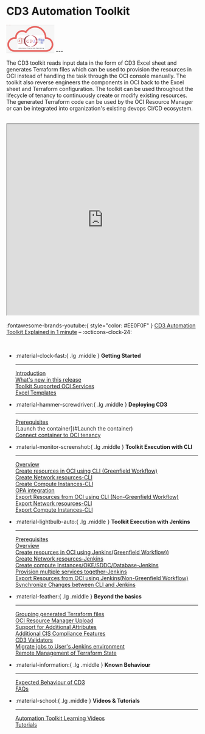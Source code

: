 
# **CD3 Automation Toolkit**  
<img width="25%" height="30%"  alt="CD3 Logo" src= "/images/CD3-logo.png"> 
---

The CD3 toolkit reads input data in the form of CD3 Excel sheet and generates Terraform files which can be used to provision the resources in OCI instead of handling the task through the OCI console manually. The toolkit also reverse engineers the components in OCI back to the Excel sheet and Terraform configuration. The toolkit can be used throughout the lifecycle of tenancy to continuously create or modify existing resources. The generated Terraform code can be used by the OCI Resource Manager or can be integrated into organization's existing devops CI/CD ecosystem.

<br>

<iframe width="100%" height="500" src="https://www.youtube.com/embed/watch?v=TSNu0pUHYsE&list=PLPIzp-E1msrbJ3WawXVhzimQnLw5iafcp&index=1">
</iframe>


:fontawesome-brands-youtube:{ style="color: #EE0F0F" } [CD3 Automation Toolkit Explained in 1 minute](https://www.youtube.com/watch?v=TSNu0pUHYsE&list=PLPIzp-E1msrbJ3WawXVhzimQnLw5iafcp&index=1) – :octicons-clock-24:

<br>

<div class="grid cards" markdown >

-   :material-clock-fast:{ .lg .middle } __Getting Started__

    ---
    [Introduction](#Introduction)<br>
    [What's new in this release](#What's_new_in_this_release)<br>
    [Toolkit Supported OCI Services](#)<br>
    [Excel Templates](#)<br>

-   :material-hammer-screwdriver:{ .lg .middle } __Deploying CD3__

    ---
    [Prerequisites](#Prerequisites)<br>
    [Launch the container](#Launch the container)<br>
    [Connect container to OCI tenancy](#)<br>

-   :material-monitor-screenshot:{ .lg .middle } __Toolkit Execution with CLI__

    ---
    [Overview](#)<br>
    [Create resources in OCI using CLI (Greenfield Workflow)](#)<br>
    [Create Network resources-CLI](#)<br>
    [Create Compute Instances-CLI](#)<br>
    [OPA integration](#)<br>
    [Export Resources from OCI using CLI (Non-Greenfield Workflow)](#)<br>
    [Export Network resources-CLI](#)<br>
    [Export Compute Instances-CLI](#)<br>

-   :material-lightbulb-auto:{ .lg .middle } __Toolkit Execution with Jenkins__

    ---

    [Prerequisites](#)<br>
    [Overview](#)<br>
    [Create resources in OCI using Jenkins(Greenfield Workflow))](#)<br>
    [Create Network resources-Jenkins](#)<br>
    [Create compute Instances/OKE/SDDC/Database-Jenkins](#)<br>
    [Provision multiple services together-Jenkins](#)<br>
    [Export Resources from OCI using Jenkins(Non-Greenfield Workflow)](#)<br>
    [Synchronize Changes between CLI and Jenkins](#)<br>   
    

-   :material-feather:{ .lg .middle } __Beyond the basics__

    ---
    [Grouping generated Terraform files](#Introduction)<br>
    [OCI Resource Manager Upload](#What's_new_in_this_release)<br>
    [Support for Additional Attributes](#)<br>
    [Additional CIS Compliance Features](#)<br>
    [CD3 Validators](#)<br>
    [Migrate jobs to User's Jenkins environment](#)<br>
    [Remote Management of Terraform State](#)<br>

-   :material-information:{ .lg .middle } __Known Behaviour__

    ---
    [Expected Behaviour of CD3](#)<br>
    [FAQs](#)<br>

-  :material-school:{ .lg .middle } __Videos & Tutorials__

    ---
    [Automation Toolkit Learning Videos](#)<br>
    [Tutorials](#)<br>
</div>